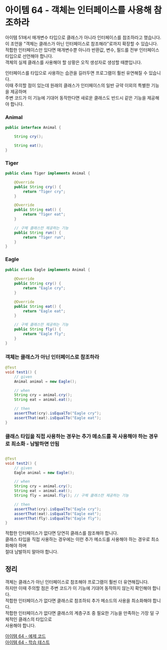 # 아이템 64 - 객체는 인터페이스를 사용해 참조하라

아이템 51에서 매개변수 타입으로 클래스가 아니라 인터페이스를 참조하라고 했습니다.    
이 조언을 "객체는 클래스가 아닌 인터페이스로 참조해라"로까지 확장할 수 있습니다.    
적합한 인터페이스만 있다면 매개변수뿐 아니라 반환값, 변수, 필드를 전부 인터페이스 타입으로 선언해야 합니다.        
객체의 실제 클래스를 사용해야 할 상황은 오직 생성자로 생성할 때뿐입니다.    

인터페이스를 타입으로 사용하는 습관을 길러두면 프로그램이 훨씬 유연해질 수 있습니다.    
이때 주의할 점이 있는데 원래의 클래스가 인터페이스의 일반 규약 이외의 특별한 기능을 제공하며    
주변 코드가 이 기능에 기대어 동작한다면 새로운 클래스도 반드시 같은 기능을 제공해야 합니다.    

### Animal

````java
public interface Animal {

    String cry();

    String eat();
}
````

### Tiger

````java
public class Tiger implements Animal {

    @Override
    public String cry() {
        return "Tiger cry";
    }

    @Override
    public String eat() {
        return "Tiger eat";
    }

    // 구체 클래스만 제공하는 기능
    public String run() {
        return "Tiger run";
    }
}
````

### Eagle

````java
public class Eagle implements Animal {
    
    @Override
    public String cry() {
        return "Eagle cry";
    }

    @Override
    public String eat() {
        return "Eagle eat";
    }

    // 구체 클래스만 제공하는 기능
    public String fly() {
        return "Eagle fly";
    }
}
````

### 객체는 클래스가 아닌 인터페이스로 참조하라

````java
@Test
void test1() {
    // given
    Animal animal = new Eagle();

    // when
    String cry = animal.cry();
    String eat = animal.eat();

    // then
    assertThat(cry).isEqualTo("Eagle cry");
    assertThat(eat).isEqualTo("Eagle eat");
}
````

### 클래스 타입을 직접 사용하는 경우는 추가 메소드를 꼭 사용해야 하는 경우로 최소화 - 남발하면 안됨

````java

@Test
void test2() {
    // given
    Eagle animal = new Eagle();

    // when
    String cry = animal.cry();
    String eat = animal.eat();
    String fly = animal.fly(); // 구체 클래스만 제공하는 기능

    // then
    assertThat(cry).isEqualTo("Eagle cry");
    assertThat(eat).isEqualTo("Eagle eat");
    assertThat(fly).isEqualTo("Eagle fly");
}
````

적합한 인터페이스가 없다면 당연히 클래스를 참조해야 합니다.    
클래스 타입을 직접 사용하는 경우에는 이런 추가 메소드를 사용해야 하는 경우로 최소화해야 하며    
절대 남발하지 말아야 합니다.     

## 정리

객체는 클래스가 아닌 인터페이스로 참조해야 프로그램이 훨씬 더 유연해집니다.       
하지만 이때 주의할 점은 주변 코드가 이 기능에 기대어 동작하지 않는지 확인해야 합니다.    
적합한 인터페이스가 없다면 클래스로 참조하되 추가 메소드의 사용을 최소화해야 합니다.    
적합한 인터페이스가 없다면 클래스의 계층구조 중 필요한 기능을 만족하는 가장 덜 구체적인 클래스의 타입으로    
사용해야 합니다.         

[아이템 64 - 예제 코드](https://github.com/320Hwany/EffectiveJava/tree/main/src/main/java/effective/chapter9/item64)                                                                                                             
[아이템 64 - 학습 테스트](https://github.com/320Hwany/EffectiveJava/tree/main/src/test/java/effective/chapter9/item64)            